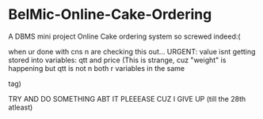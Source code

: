 # BelMic-Online-Cake-Ordering
A DBMS mini project
Online Cake ordering system
so screwed
indeed:(

when ur done with cns n are checking this out... URGENT: value isnt getting stored into variables: qtt and price 
(This is strange, cuz "weight" is happening but qtt is not n both r variables in the same <form>tag)
  
TRY AND DO SOMETHING ABT IT PLEEEASE CUZ I GIVE UP (till the 28th atleast)
